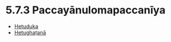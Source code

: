 # 5.7.3 Paccayānulomapaccanīya

* [Hetuduka](5.7.3/Hetuduka.md)
* [Hetughaṭanā](5.7.3/Hetughatana.md)
